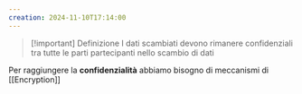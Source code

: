 ```yaml
---
creation: 2024-11-10T17:14:00
---
```

>[!important] Definizione
>I dati scambiati devono rimanere confidenziali tra tutte le parti partecipanti nello scambio di dati

Per raggiungere la **confidenzialità** abbiamo bisogno di meccanismi di [[Encryption]] 